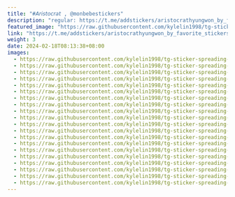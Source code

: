 ```yaml
---
title: "#𝘈𝘳𝘪𝘴𝘵𝘰𝘤𝘳𝘢𝘵 , @monbebestickers"
description: "regular: https://t.me/addstickers/aristocrathyungwon_by_favorite_stickers_bot"
featured_image: "https://raw.githubusercontent.com/kylelin1998/tg-sticker-spreading-worldwide-images/main/img/7289a3c7-7118-4082-9711-cf61a5e02bfe.jpg"
link: "https://t.me/addstickers/aristocrathyungwon_by_favorite_stickers_bot"
weight: 3
date: 2024-02-18T08:13:38+08:00
images:
  - https://raw.githubusercontent.com/kylelin1998/tg-sticker-spreading-worldwide-images/main/img/7289a3c7-7118-4082-9711-cf61a5e02bfe.jpg
  - https://raw.githubusercontent.com/kylelin1998/tg-sticker-spreading-worldwide-images/main/img/35be455d-bf19-4548-ba0f-51e56cee28f6.jpg
  - https://raw.githubusercontent.com/kylelin1998/tg-sticker-spreading-worldwide-images/main/img/f840c7c9-85a1-4b3f-9b40-c6913037976c.jpg
  - https://raw.githubusercontent.com/kylelin1998/tg-sticker-spreading-worldwide-images/main/img/9c8b34b6-edf2-477a-baff-d16f69ad0f00.jpg
  - https://raw.githubusercontent.com/kylelin1998/tg-sticker-spreading-worldwide-images/main/img/52065f2a-0a9a-452f-a9c2-c7933d5a7cd6.jpg
  - https://raw.githubusercontent.com/kylelin1998/tg-sticker-spreading-worldwide-images/main/img/5cc56569-1c33-4e69-b041-48317680eca9.jpg
  - https://raw.githubusercontent.com/kylelin1998/tg-sticker-spreading-worldwide-images/main/img/462afc28-d587-4e92-964b-e34a08bc5d35.jpg
  - https://raw.githubusercontent.com/kylelin1998/tg-sticker-spreading-worldwide-images/main/img/2ebabd29-46ff-45db-82ac-69e557fc61ef.jpg
  - https://raw.githubusercontent.com/kylelin1998/tg-sticker-spreading-worldwide-images/main/img/55613be6-be8b-4c34-abf4-07037d863cfa.jpg
  - https://raw.githubusercontent.com/kylelin1998/tg-sticker-spreading-worldwide-images/main/img/6d5560b9-b0b9-4140-a2a9-c5b4c4a36aec.jpg
  - https://raw.githubusercontent.com/kylelin1998/tg-sticker-spreading-worldwide-images/main/img/6f08d021-ec4e-40e8-85b4-26b38fbbe897.jpg
  - https://raw.githubusercontent.com/kylelin1998/tg-sticker-spreading-worldwide-images/main/img/23ff37ca-9483-42e5-99b6-b576b18cd1ef.jpg
  - https://raw.githubusercontent.com/kylelin1998/tg-sticker-spreading-worldwide-images/main/img/d6cbff13-25d2-4f9f-ae21-b6ac8cbac55a.jpg
  - https://raw.githubusercontent.com/kylelin1998/tg-sticker-spreading-worldwide-images/main/img/926a52e2-770d-437e-b9fd-e4a5c90733d3.jpg
  - https://raw.githubusercontent.com/kylelin1998/tg-sticker-spreading-worldwide-images/main/img/02afa2fe-3b99-42a6-95be-4107230b5fdc.jpg
  - https://raw.githubusercontent.com/kylelin1998/tg-sticker-spreading-worldwide-images/main/img/c729f16a-671f-4444-a15e-7db9ab710607.jpg
  - https://raw.githubusercontent.com/kylelin1998/tg-sticker-spreading-worldwide-images/main/img/a2ab4743-c2b8-4d74-aba2-e2df0f675fe4.jpg
  - https://raw.githubusercontent.com/kylelin1998/tg-sticker-spreading-worldwide-images/main/img/894b8506-ecdb-42f4-ba7a-2b14c29d3a49.jpg
  - https://raw.githubusercontent.com/kylelin1998/tg-sticker-spreading-worldwide-images/main/img/0a663031-9935-436e-a216-974c06c5ffec.jpg
  - https://raw.githubusercontent.com/kylelin1998/tg-sticker-spreading-worldwide-images/main/img/7e9aa32f-b220-4842-b604-65d87b72c336.jpg
---
```

